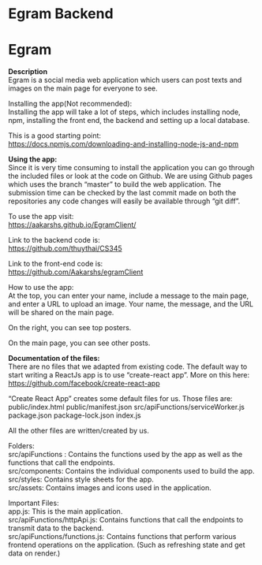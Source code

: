 # Egram Backend

# Egram

**Description**  
Egram is a social media web application which users can post texts and images on the main page for everyone to see. 

Installing the app(Not recommended):  
Installing the app will take a lot of steps, which includes installing node, npm, installing the front end, the backend and setting up a local database.

This is a good starting point:  
https://docs.npmjs.com/downloading-and-installing-node-js-and-npm

**Using the app:**  
Since it is very time consuming to install the application you can go through the included files or look at the code on Github. We are using Github pages which uses the branch “master” to build the web application. The submission time can be checked by the last commit made on both the repositories any code changes will easily be available through “git diff”.

To use the app visit:  
https://aakarshs.github.io/EgramClient/

Link to the backend code is:  
https://github.com/thuythai/CS345

Link to the front-end code is:  
https://github.com/Aakarshs/egramClient

How to use the app:  
At the top, you can enter your name, include a message to the main page, and enter a URL to upload an image. Your name, the message, and the URL will be shared on the main page.

On the right, you can see top posters.

On the main page, you can see other posts.

**Documentation of the files:**    
There are no files that we adapted from existing code.
The default way to start writing a ReactJs app is to use “create-react app”. More on this here:
https://github.com/facebook/create-react-app

“Create React App” creates some default files for us. Those files are:  
public/index.html
public/manifest.json
src/apiFunctions/serviceWorker.js
package.json
package-lock.json
index.js

All the other files are written/created by us.

Folders:  
src/apiFunctions : Contains the functions used by the app as well as the functions that call the endpoints.  
src/components: Contains the individual components used to build the app.  
src/styles: Contains style sheets for the app.   
src/assets: Contains images and icons used in the application.  

Important Files:  
app.js: This is the main application.  
src/apiFunctions/httpApi.js: Contains functions that call the endpoints to transmit data to the backend.  
src/apiFunctions/functions.js: Contains functions that perform various frontend operations on the application. (Such as refreshing state and get data on render.)  



